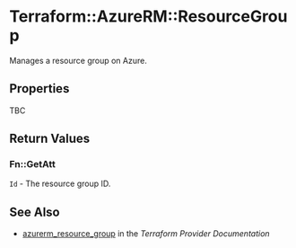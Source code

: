 # Terraform::AzureRM::ResourceGroup

Manages a resource group on Azure.

## Properties

TBC

## Return Values

### Fn::GetAtt

`Id` - The resource group ID.

## See Also

* [azurerm_resource_group](https://www.terraform.io/docs/providers/azurerm/r/resource_group.html) in the _Terraform Provider Documentation_